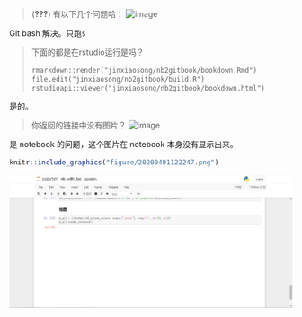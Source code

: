 
> (<span class="citeproc-not-found" data-reference-id="JiaxiangBU">**???**</span>)
> 有以下几个问题哈：
> ![image](https://user-images.githubusercontent.com/36298417/78095926-e47b4400-740a-11ea-906e-97b48bc58f8e.png)

Git bash 解决。只跑`$`

> 下面的都是在rstudio运行是吗？
> 
>     rmarkdown::render("jinxiaosong/nb2gitbook/bookdown.Rmd")
>     file.edit("jinxiaosong/nb2gitbook/build.R")
>     rstudioapi::viewer("jinxiaosong/nb2gitbook/bookdown.html")

是的。

> 你返回的链接中没有图片？
> ![image](https://user-images.githubusercontent.com/36298417/78096095-5b184180-740b-11ea-9fb9-d3b04935b2fd.png)

是 notebook 的问题，这个图片在 notebook 本身没有显示出来。

``` r
knitr::include_graphics("figure/20200401122247.png")
```

<img src="figure/20200401122247.png" width="1920" />
